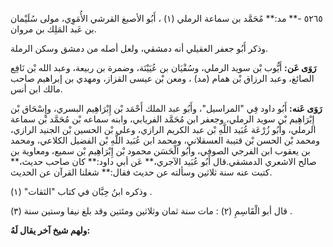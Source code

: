 ٥٢٦٥ -** مد:** مُحَمَّد بن سماعة الرملي (١) ، أَبُو الأصبغ القرشي الأُمَوِي، مولى سُلَيْمان بن عَبد المَلِك بن مروان.

وذكر أَبُو جعفر العقيلي أنه دمشقي، ولعل أصله من دمشق وسكن الرملة.

**رَوَى عَن:** أَيُّوب بْن سويد الرملي، وسُفْيَان بن عُيَيْنَة، وضمرة بن ربيعة، وعبد الله بْن نَافِع الصائغ، وعبد الرزاق بْن همام (مد) ، ومعن بْن عيسى القزاز، ومهدي بن إبراهيم صاحب مالك ابن أنس.

**رَوَى عَنه:** أَبُو داود فِي "المراسيل"، وأَبُو عبد الملك أَحْمَد بْن إِبْرَاهِيم البسري، وإِسْحَاق بْن إِبْرَاهِيم بْن سويد الرملي، وجعفر ابن مُحَمَّد الفريابي، وابنه سماعه بْن مُحَمَّد بْن سماعة الرملي، وأَبُو زُرْعَة عُبَيد اللَّهِ بْن عبد الكريم الرازي، وعلي بْن الحسين بْن الجنيد الرازي، ومحمد بْن الحسن بْن قتيبة العسقلاني، ومحمد ابن عُبَيد اللَّهِ بْن الفضيل الكلاعي، ومحمد بن يعقوب ابن الفرجي الصوفي، وأَبُو الْحَسَن محمود بْن إِبْرَاهِيم بْن سميع، ومعاوية بن صالح الاشعري الدمشقي.قال أَبُو عُبَيد الآجري،** عَن أبي داود:** كان صاحب حديث،** كتبت عنه سنة ثلاثين وسألته عن حديث فقال:** شغلنا القرآن عن الحديث.

وذكره ابنُ حِبَّان في كتاب "الثقات" (١) .

قال أبو الْقَاسِمِ (٢) : مات سنة ثمان وثلاثين ومئتين وقد بلغ نيفا وستين سنة (٣) .

**ولهم شيخ آخر يقال لَهُ:**